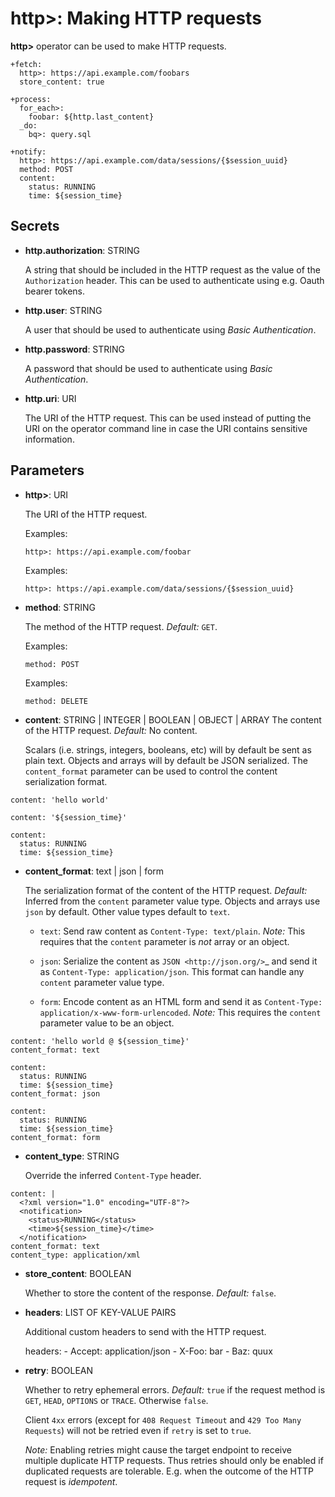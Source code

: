 # http>: Making HTTP requests

**http>** operator can be used to make HTTP requests.

```
+fetch:
  http>: https://api.example.com/foobars
  store_content: true

+process:
  for_each>:
    foobar: ${http.last_content}
  _do:
    bq>: query.sql
```

```
+notify:
  http>: https://api.example.com/data/sessions/{$session_uuid}
  method: POST
  content:
    status: RUNNING
    time: ${session_time}
```

## Secrets

* **http.authorization**: STRING

  A string that should be included in the HTTP request as the value of the `Authorization` header. This can be used to authenticate using e.g. Oauth bearer tokens.

* **http.user**: STRING

  A user that should be used to authenticate using *Basic Authentication*.

* **http.password**: STRING

  A password that should be used to authenticate using *Basic Authentication*.

* **http.uri**: URI

  The URI of the HTTP request. This can be used instead of putting the URI on the operator command line in case the URI contains sensitive information.

## Parameters

* **http>**: URI

  The URI of the HTTP request.

  Examples:

  ```
  http>: https://api.example.com/foobar
  ```

  Examples:

  ```
  http>: https://api.example.com/data/sessions/{$session_uuid}
  ```

* **method**: STRING

  The method of the HTTP request. *Default:* `GET`.

  Examples:

  ```
  method: POST
  ```

  Examples:

  ```
  method: DELETE
  ```

* **content**: STRING | INTEGER | BOOLEAN | OBJECT | ARRAY
  The content of the HTTP request. *Default:* No content.

  Scalars (i.e. strings, integers, booleans, etc) will by default be sent as plain text. Objects and arrays will by default be JSON serialized. The `content_format` parameter can be used to control the content serialization format.

```
content: 'hello world'
```

```
content: '${session_time}'
```

```
content:
  status: RUNNING
  time: ${session_time}
```

* **content_format**: text | json | form

  The serialization format of the content of the HTTP request. *Default:* Inferred from the `content` parameter value type. Objects and arrays use `json` by default. Other value types default to `text`.

  * `text`: Send raw content as `Content-Type: text/plain`. *Note:* This requires that the `content` parameter is _not_ array or an object.

  * `json`: Serialize the content as `JSON <http://json.org/>`_ and send it as `Content-Type: application/json`. This format can handle any `content` parameter value type.

  * `form`: Encode content as an HTML form and send it as `Content-Type: application/x-www-form-urlencoded`. *Note:* This requires the `content` parameter value to be an object.

```
content: 'hello world @ ${session_time}'
content_format: text
```

```
content:
  status: RUNNING
  time: ${session_time}
content_format: json
```

```
content:
  status: RUNNING
  time: ${session_time}
content_format: form
```

* **content_type**: STRING

  Override the inferred `Content-Type` header.

```
content: |
  <?xml version="1.0" encoding="UTF-8"?>
  <notification>
    <status>RUNNING</status>
    <time>${session_time}</time>
  </notification>
content_format: text
content_type: application/xml
```

* **store_content**: BOOLEAN

  Whether to store the content of the response. *Default:* `false`.

* **headers**: LIST OF KEY-VALUE PAIRS

  Additional custom headers to send with the HTTP request.

    headers:
      - Accept: application/json
      - X-Foo: bar
      - Baz: quux

* **retry**: BOOLEAN

  Whether to retry ephemeral errors. *Default:* `true` if the request method is `GET`, `HEAD`, `OPTIONS` or `TRACE`. Otherwise `false`.

  Client `4xx` errors (except for `408 Request Timeout` and `429 Too Many Requests`) will not be retried even if `retry` is set to `true`.

  *Note:* Enabling retries might cause the target endpoint to receive multiple duplicate HTTP requests. Thus retries should only be enabled if duplicated requests are tolerable. E.g. when the outcome of the HTTP request is *idempotent*.
